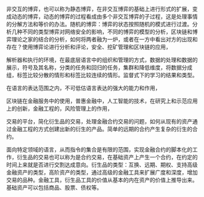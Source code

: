非交互的博弈，也可以称为静态博弈，在非交互博弈的基础上进行形式的扩展，变成动态的博弈，动态的博弈的过程看成由多个非交互博弈的子过程，这是处理事情的分解方法和等价的办法。随机的博弈：博弈的状态按照随机的模式进行过渡。分析几种不同的类型博弈对网络安全的影响，不同的博弈的模型的分析，区块链和博弈理论之家的结合的分析，如何将两者融为一炉，或者在一方中看出对方的出现和存在？使用博弈论进行分析和评论，安全、挖矿管理和区块链的应用，

解析器和执行的环境，在最底层语言中的组织和管理的方式，数据的处理和数据的展示，符号及其名称，分类的任务和回归的任务，集群和降低维度，将数据分成组，标签比较分散的情形和标签比较连续的情形。监督式下的学习的结果和类型。

在语言的表达范围之内，不可低估语言表达的强大的能力和作用，

区块链在金融服务中的使用，普惠金融中，人工智能的技术，在研究上和示范应用上的创新，金融工程的，风险管理上的作用，

交易的平台，简化衍生品的交易，处理金融合约交易的问题，如何从现有的资产通过金融工程的方式创建出新的衍生的产品。简单的远期的合约产生复杂的衍生的合约。

面向特定领域的语言，从而指令的集合是有限的范围，实现金融合约的脚本化的工作，衍生品的交易也可以称为是合约交易，在基础资产上产生一个合约，在约定的时间上来就是否进行交割达成意向。衍生品的类型：互换、远期、期权、支持高级金融资产的类型，高阶资产的类型，通过高级的金融工具来扩展广度和深度，增加交易的品种。金融工具，衍生品工具的价值从基本的内在资产的价值上推导出来。基础资产可以包括商品、股票、债权等。
